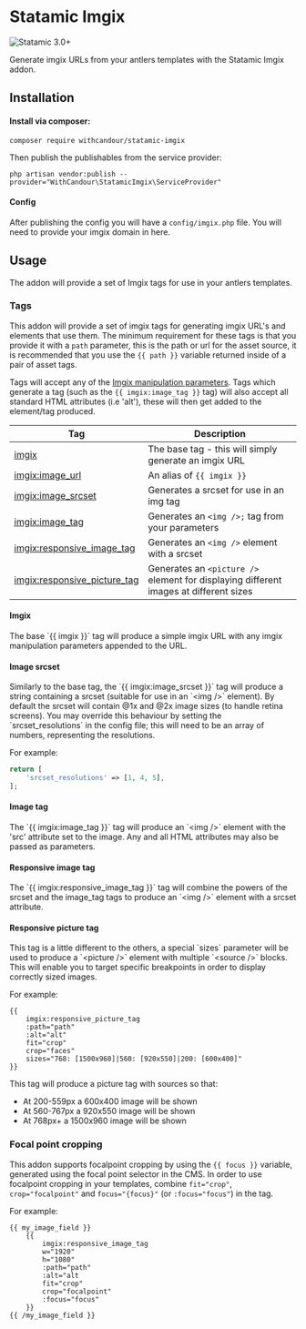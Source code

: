 # Statamic Imgix

![Statamic 3.0+](https://img.shields.io/badge/Statamic-3.0+-FF269E?style=for-the-badge&link=https://statamic.com)

Generate imgix URLs from your antlers templates with the Statamic Imgix addon.


## Installation

#### Install via composer:
```
composer require withcandour/statamic-imgix
```
Then publish the publishables from the service provider:
```
php artisan vendor:publish --provider="WithCandour\StatamicImgix\ServiceProvider"
```

#### Config
After publishing the config you will have a `config/imgix.php` file. You will need to provide your imgix domain in here.

## Usage
The addon will provide a set of Imgix tags for use in your antlers templates.

### Tags

This addon will provide a set of imgix tags for generating imgix URL's and elements that use them. The minimum requirement for these tags is that you provide it with a `path` parameter, this is the path or url for the asset source, it is recommended that you use the `{{ path }}` variable returned inside of a pair of asset tags.

Tags will accept any of the <a href="https://docs.imgix.com/apis/rendering" target="_blank" rel="noopener">Imgix manipulation parameters</a>. Tags which generate a tag (such as the `{{ imgix:image_tag }}` tag) will also accept all standard HTML attributes (i.e 'alt'), these will then get added to the element/tag produced.

| Tag       | Description                                                                |
| --------- | -------------------------------------------------------------------------- |
| [imgix](#tag-imgix) |  The base tag - this will simply generate an imgix URL           |
| [imgix:image_url](#tag-imgix) |  An alias of `{{ imgix }}`          |
| [imgix:image_srcset](#tag-imgix-srcset) |  Generates a srcset for use in an img tag    |
| [imgix:image_tag](#tag-imgix-image) |  Generates an `<img />;` tag from your parameters |
| [imgix:responsive_image_tag](#tag-imgix-image-responsive) |  Generates an `<img />` element with a srcset |
| [imgix:responsive_picture_tag](#tag-imgix-responsive-picture) |  Generates an `<picture />` element for displaying different images at different sizes |


<h4 id="tag-imgix">Imgix</h4>
The base `{{ imgix }}` tag will produce a simple imgix URL with any imgix manipulation parameters appended to the URL.

<h4 id="tag-imgix">Image srcset</h4>
Similarly to the base tag, the `{{ imgix:image_srcset }}` tag will produce a string containing a srcset (suitable for use in an `&lt;img /&gt;` element). By default the srcset will contain @1x and @2x image sizes (to handle retina screens). You may override this behaviour by setting the `srcset_resolutions` in the config file; this will need to be an array of numbers, representing the resolutions.

For example:

```php
return [
    'srcset_resolutions' => [1, 4, 5],
];
```

<h4 id="tag-imgix-image">Image tag</h4>
The `{{ imgix:image_tag }}` tag will produce an `&lt;img /&gt;` element with the 'src' attribute set to the image. Any and all HTML attributes may also be passed as parameters.

<h4 id="tag-imgix-image-responsive">Responsive image tag</h4>
The `{{ imgix:responsive_image_tag }}` tag will combine the powers of the srcset and the image_tag tags to produce an `&lt;img /&gt;` element with a srcset attribute.

<h4 id="tag-imgix-responsive-picture">Responsive picture tag</h4>
This tag is a little different to the others, a special `sizes` parameter will be used to produce a `&lt;picture /&gt;` element with multiple `&lt;source /&gt;` blocks. This will enable you to target specific breakpoints in order to display correctly sized images.

For example:

```
{{
    imgix:responsive_picture_tag
    :path="path"
    :alt="alt"
    fit="crop"
    crop="faces"
    sizes="768: [1500x960]|560: [920x550]|200: [600x400]"
}}
```

This tag will produce a picture tag with sources so that:
- At 200-559px a 600x400 image will be shown
- At 560-767px a 920x550 image will be shown
- At 768px+ a 1500x960 image will be shown

### Focal point cropping
This addon supports focalpoint cropping by using the `{{ focus }}` variable, generated using the focal point selector in the CMS. In order to use focalpoint cropping in your templates, combine `fit="crop"`, `crop="focalpoint"` and `focus="{focus}"` (or `:focus="focus"`) in the tag.

For example:
```
{{ my_image_field }}
    {{
        imgix:responsive_image_tag
        w="1920"
        h="1080"
        :path="path"
        :alt="alt
        fit="crop"
        crop="focalpoint"
        :focus="focus"
    }}
{{ /my_image_field }}
```
